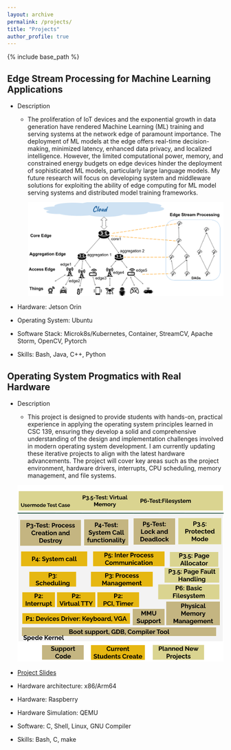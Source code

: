 ```yaml
---
layout: archive
permalink: /projects/
title: "Projects"
author_profile: true
---
```


{% include base_path %}

## Edge Stream Processing for Machine Learning Applications
  * Description
    - The proliferation of IoT devices and the exponential growth in data generation have rendered Machine Learning (ML) training and serving systems at the network edge of paramount importance. The deployment of ML models at the edge offers real-time decision-making, minimized latency, enhanced data privacy, and localized intelligence. However, the limited computational power, memory, and constrained energy budgets on edge devices hinder the deployment of sophisticated ML models, particularly large language models. My future research will focus on developing system and middleware solutions for exploiting the ability of edge computing for ML model serving systems and distributed model training frameworks.

      ![image info](../images/IoT.png)

  * Hardware: Jetson Orin
  * Operating System: Ubuntu
  * Software Stack: Microk8s/Kubernetes, Container, StreamCV, Apache Storm, OpenCV, Pytorch
  * Skills: Bash, Java, C++, Python



## Operating System Progmatics with Real Hardware
  * Description
    - This project is designed to provide students with hands-on, practical experience in applying the operating system principles learned in CSC 139, ensuring they develop a solid and comprehensive understanding of the design and implementation challenges involved in modern operating system development. I am currently updating these iterative projects to align with the latest hardware advancements. The project will cover key areas such as the project environment, hardware drivers, interrupts, CPU scheduling, memory management, and file systems.

  	![image info](../images/159-CurrentProject-new.png)

  * [Project Slides](https://drive.google.com/file/d/1u6thlczTnHqV7ajLgfDGRxd-Jdrdz8lb/view?usp=sharing)
  * Hardware architecture: x86/Arm64
  * Hardware: Raspberry
  * Hardware Simulation: QEMU
  * Software: C, Shell, Linux, GNU Compiler
  * Skills: Bash, C, make

